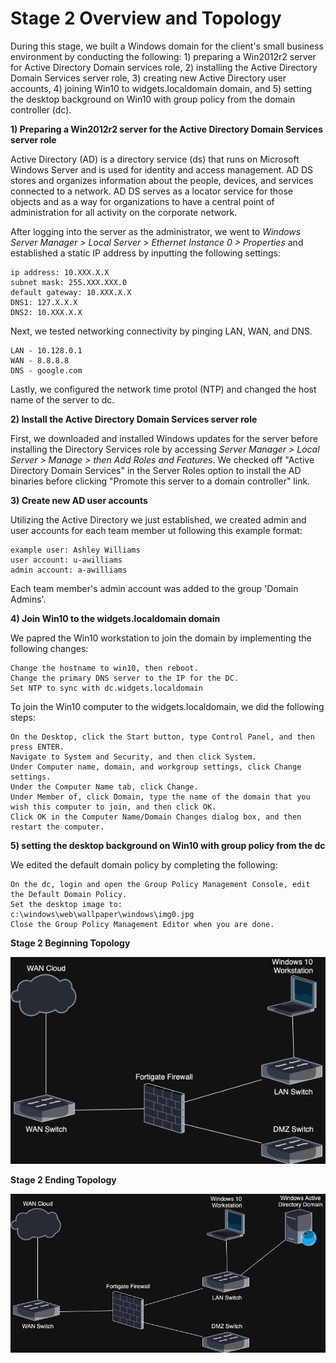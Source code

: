 # **Stage 2 Overview and Topology**

During this stage, we built a Windows domain for the client's small business environment by conducting the following: 1) preparing a Win2012r2 server for Active Directory Domain services role, 2) installing the Active Directory Domain Services server role, 3) creating new Active Directory user accounts, 4) joining Win10 to widgets.localdomain domain, and 5) setting the desktop background on Win10 with group policy from the domain controller (dc). 

**1) Preparing a Win2012r2 server for the Active Directory Domain Services server role**

Active Directory (AD) is a directory service (ds) that runs on Microsoft Windows Server and is used for identity and access management. AD DS stores and organizes information about the people, devices, and services connected to a network. AD DS serves as a locator service for those objects and as a way for organizations to have a central point of administration for all activity on the corporate network.

After logging into the server as the administrator, we went to *Windows Server Manager > Local Server > Ethernet Instance 0 > Properties* and established a static IP address by inputting the following settings:

    ip address: 10.XXX.X.X
    subnet mask: 255.XXX.XXX.0
    default gateway: 10.XXX.X.X
    DNS1: 127.X.X.X
    DNS2: 10.XXX.X.X

Next, we tested networking connectivity by pinging LAN, WAN, and DNS.

    LAN - 10.128.0.1
    WAN - 8.8.8.8
    DNS - google.com
    
Lastly, we configured the network time protol (NTP) and changed the host name of the server to dc.

**2) Install the Active Directory Domain Services server role**

First, we downloaded and installed Windows updates for the server before installing the Directory Services role by accessing *Server Manager > Local Server > Manage > then Add Roles and Features*. We checked off "Active Directory Domain Services" in the Server Roles option to install the AD binaries before clicking "Promote this server to a domain controller" link. 

**3) Create new AD user accounts**

Utilizing the Active Directory we just established, we created admin and user accounts for each team member ut following this example format:

    example user: Ashley Williams
    user account: u-awilliams
    admin account: a-awilliams

Each team member's admin account was added to the group 'Domain Admins'. 

**4) Join Win10 to the widgets.localdomain domain**

We papred the Win10 workstation to join the domain by implementing the following changes:

    Change the hostname to win10, then reboot.
    Change the primary DNS server to the IP for the DC.
    Set NTP to sync with dc.widgets.localdomain

To join the Win10 computer to the widgets.localdomain, we did the following steps:

    On the Desktop, click the Start button, type Control Panel, and then press ENTER.
    Navigate to System and Security, and then click System.
    Under Computer name, domain, and workgroup settings, click Change settings.
    Under the Computer Name tab, click Change.
    Under Member of, click Domain, type the name of the domain that you wish this computer to join, and then click OK.
    Click OK in the Computer Name/Domain Changes dialog box, and then restart the computer.

**5) setting the desktop background on Win10 with group policy from the dc**

We edited the default domain policy by completing the following:

    On the dc, login and open the Group Policy Management Console, edit the Default Domain Policy.
    Set the desktop image to:
    c:\windows\web\wallpaper\windows\img0.jpg
    Close the Group Policy Management Editor when you are done.

**Stage 2 Beginning Topology**

![Stage 1 Topology](https://github.com/JWingate15/Divergence-Network-Capstone/blob/main/Stage%201%20Overview%20%26%20Topology/Stage%201%20Topology.drawio.png)

**Stage 2 Ending Topology**

![Stage 2 Topology](https://github.com/JWingate15/Divergence-Network-Capstone/blob/main/Stage%202%20Overview%20%26%20Topology/Stage%202%20Topology.drawio.png)


    

